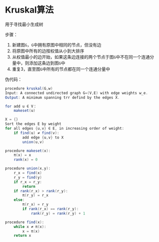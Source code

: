 # Kruskal算法

用于寻找最小生成树

步骤：

1. 新建图`G`，`G`中拥有原图中相同的节点，但没有边
2. 将原图中所有的边按权值从小到大排序
3. 从权值最小的边开始，如果这条边连接的两个节点于图`G`中不在同一个连通分量中，则添加这条边到图`G`中
4. 重复3，直至图`G`中所有的节点都在同一个连通分量中

伪代码：

```java
procedure kruskal(G,w)
Input: A connected undirected graph G=(V,E) with edge weights w_e.
Output: A minimum spanning trr defind by the edges X.

for add u ∈ V：
	makeset(u)

X = {}
Sort the edges E by weight
for all edges {u,v} ∈ E, in increasing order of weight:
	if find(u) ≠ find(v):
		add edge {u,v} to X
		union(u,v)

procedure makeset(x):
	π(x) = x
	rank(x) = 0

procedure union(x,y):
	r_x = find(x)
	r_y = find(y)
	if r_x = r_y:
		return
	if rank(r_x) > rank(r_y):
		π(r_y) = r_x
	else:
		π(r_x) = r_y
		if rank(r_x) == rank(r_y):
			rank(r_y) = rank(r_y) + 1

procedure find(x):
	while x ≠ π(x):
		x = π(x)
	return x
```

